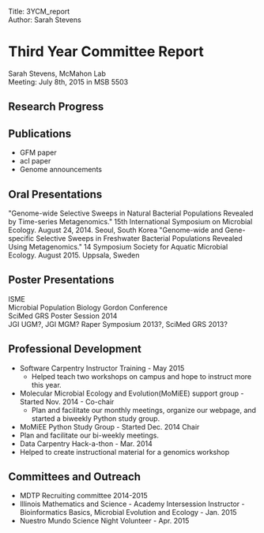 Title: 3YCM_report  
Author: Sarah Stevens  

# Third Year Committee Report
Sarah Stevens, McMahon Lab  
Meeting: July 8th, 2015 in MSB 5503

## Research Progress

## Publications
- GFM paper
- acI paper
- Genome announcements

## Oral Presentations
"Genome-wide Selective Sweeps in Natural Bacterial Populations Revealed by Time-series Metagenomics." 15th International Symposium on Microbial Ecology. August 24, 2014. Seoul, South Korea
"Genome-wide and Gene-specific Selective Sweeps in Freshwater Bacterial Populations Revealed Using Metagenomics." 14 Symposium Society for Aquatic Microbial Ecology. August 2015. Uppsala, Sweden

## Poster Presentations
ISME  
Microbial Population Biology Gordon Conference  
SciMed GRS Poster Session 2014  
JGI UGM?, JGI MGM? Raper Symposium 2013?, SciMed GRS 2013?  

## Professional Development
- Software Carpentry Instructor Training - May 2015
  - Helped teach two workshops on campus and hope to instruct more this year.
- Molecular Microbial Ecology and Evolution(MoMiEE) support group - Started Nov. 2014 - Co-chair
  - Plan and facilitate our monthly meetings, organize our webpage, and started a biweekly Python study group.
- MoMiEE Python Study Group - Started Dec. 2014 Chair
 - Plan and facilitate our bi-weekly meetings.  
- Data Carpentry Hack-a-thon - Mar. 2014
 - Helped to create instructional material for a genomics workshop  

## Committees and Outreach
- MDTP Recruiting committee 2014-2015
- Illinois Mathematics and Science - Academy Intersession Instructor - Bioinformatics Basics, Microbial Evolution and Ecology - Jan. 2015
- Nuestro Mundo Science Night Volunteer - Apr. 2015
